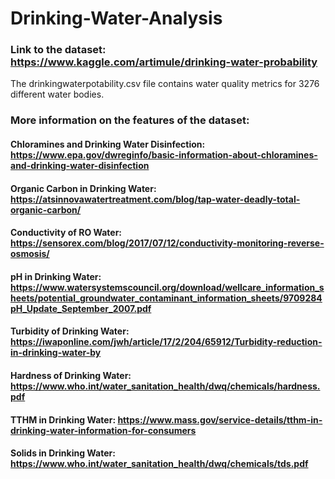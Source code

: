 # Drinking-Water-Analysis

### Link to the dataset: https://www.kaggle.com/artimule/drinking-water-probability

The drinkingwaterpotability.csv file contains water quality metrics for 3276 different water bodies.

### More information on the features of the dataset: 
#### Chloramines and Drinking Water Disinfection: https://www.epa.gov/dwreginfo/basic-information-about-chloramines-and-drinking-water-disinfection
#### Organic Carbon in Drinking Water: https://atsinnovawatertreatment.com/blog/tap-water-deadly-total-organic-carbon/
#### Conductivity of RO Water: https://sensorex.com/blog/2017/07/12/conductivity-monitoring-reverse-osmosis/
#### pH in Drinking Water: https://www.watersystemscouncil.org/download/wellcare_information_sheets/potential_groundwater_contaminant_information_sheets/9709284pH_Update_September_2007.pdf
#### Turbidity of Drinking Water: https://iwaponline.com/jwh/article/17/2/204/65912/Turbidity-reduction-in-drinking-water-by
#### Hardness of Drinking Water: https://www.who.int/water_sanitation_health/dwq/chemicals/hardness.pdf
#### TTHM in Drinking Water: https://www.mass.gov/service-details/tthm-in-drinking-water-information-for-consumers
#### Solids in Drinking Water: https://www.who.int/water_sanitation_health/dwq/chemicals/tds.pdf



